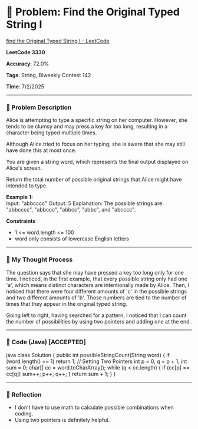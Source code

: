 # 🧮 Problem: Find the Original Typed String I

[find the Original Typed String I - LeetCode](https://leetcode.com/problems/find-the-original-typed-string-i/)

**LeetCode 3330**

**Accuracy**: 72.0%

**Tags**: String, Biweekly Contest 142

**Time**: 7/2/2025

---

### 🔗 Problem Description

Alice is attempting to type a specific string on her computer. However, she tends to be clumsy and may press a key for too long, resulting in a character being typed multiple times.

Although Alice tried to focus on her typing, she is aware that she may still have done this at most once.

You are given a string word, which represents the final output displayed on Alice's screen.

Return the total number of possible original strings that Alice might have intended to type.

**Example 1:**  
Input: "abbcccc" 
Output: 5
Explanation: The possible strings are: "abbcccc", "abbccc", "abbcc", "abbc", and "abcccc".

**Constraints**
- 1 <= word.length <= 100
- word only consists of lowercase English letters

---

### 🧠 My Thought Process

The question says that she may have pressed a key too long only for one time. I noticed, in the first example, that every possible string only had one 'a', which means distinct characters are intentionally made by Alice. Then, I noticed that there were four different amounts of 'c' in the possible strings and two different amounts of 'b'. Those numbers are tied to the number of times that they appear in the original typed string.

Going left to right, having searched for a pattern, I noticed that I can count the number of possibilities by using two pointers and adding one at the end.

---

### 🧪 Code (Java) [ACCEPTED]

java
class Solution {
    public int possibleStringCount(String word) {
        if (word.length() == 1)
            return 1;
        // Setting Two Pointers
        int p = 0, q = p + 1;
        int sum = 0;
        char[] cc = word.toCharArray();
        while (q < cc.length) {
            if (cc[p] == cc[q])
                sum++;
            p++;
            q++;
        }
        return sum + 1;
    }
}


--- 

### 🧠 Reflection
- I don't have to use math to calculate possible combinations when coding.
- Using two pointers is definitely helpful.
